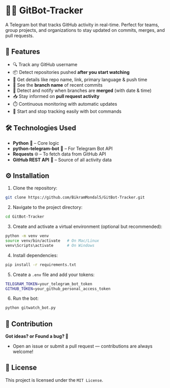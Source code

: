 # 🤖📡 GitBot-Tracker 

A Telegram bot that tracks GitHub activity in real-time. Perfect for teams, group projects, and organizations to stay updated on commits, merges, and pull requests.

## 🌟 Features
* 🔍 Track any GitHub username  
* 📦 Detect repositories pushed **after you start watching**  
* 📝 Get details like repo name, link, primary language & push time  
* 🌿 See the **branch name** of recent commits  
* 🔀 Detect and notify when branches are **merged** (with date & time)  
* 📥 Stay informed on **pull request activity**  
* ⏱️ Continuous monitoring with automatic updates  
* 🛑 Start and stop tracking easily with bot commands  

## 🛠️ Technologies Used
* **Python** 🐍 – Core logic  
* **python-telegram-bot** 📲 – For Telegram Bot API  
* **Requests** 🌐 – To fetch data from GitHub API  
* **GitHub REST API** 🔧 – Source of all activity data  

## ⚙️ Installation

1. Clone the repository:
```bash
git clone https://github.com/BikramMondal5/GitBot-Tracker.git
```
2. Navigate to the project directory:
```bash
cd GitBot-Tracker
```
3. Create and activate a virtual environment (optional but recommended):
```bash
python -m venv venv
source venv/bin/activate   # On Mac/Linux
venv\Scripts\activate      # On Windows
```
4. Install dependencies:
```bash
pip install -r requirements.txt
```
5. Create a `.env` file and add your tokens:
```bash
TELEGRAM_TOKEN=your_telegram_bot_token
GITHUB_TOKEN=your_github_personal_access_token
```
6. Run the bot:
```bash
python gitwatch_bot.py
```

## 🤝 Contribution

**Got ideas? or Found a bug? 🐞**
- Open an issue or submit a pull request — contributions are always welcome!

## 📜 License

This project is licensed under the `MIT License`.

